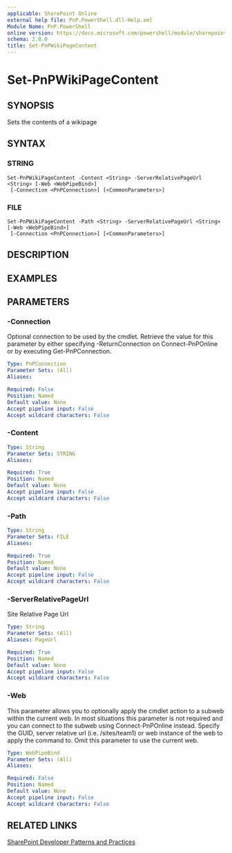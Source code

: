 ```yaml
---
applicable: SharePoint Online
external help file: PnP.PowerShell.dll-Help.xml
Module Name: PnP.PowerShell
online version: https://docs.microsoft.com/powershell/module/sharepoint-pnp/set-pnpwikipagecontent
schema: 2.0.0
title: Set-PnPWikiPageContent
---
```


# Set-PnPWikiPageContent

## SYNOPSIS
Sets the contents of a wikipage

## SYNTAX

### STRING
```
Set-PnPWikiPageContent -Content <String> -ServerRelativePageUrl <String> [-Web <WebPipeBind>]
 [-Connection <PnPConnection>] [<CommonParameters>]
```

### FILE
```
Set-PnPWikiPageContent -Path <String> -ServerRelativePageUrl <String> [-Web <WebPipeBind>]
 [-Connection <PnPConnection>] [<CommonParameters>]
```

## DESCRIPTION

## EXAMPLES

## PARAMETERS

### -Connection
Optional connection to be used by the cmdlet. Retrieve the value for this parameter by either specifying -ReturnConnection on Connect-PnPOnline or by executing Get-PnPConnection.

```yaml
Type: PnPConnection
Parameter Sets: (All)
Aliases:

Required: False
Position: Named
Default value: None
Accept pipeline input: False
Accept wildcard characters: False
```

### -Content

```yaml
Type: String
Parameter Sets: STRING
Aliases:

Required: True
Position: Named
Default value: None
Accept pipeline input: False
Accept wildcard characters: False
```

### -Path

```yaml
Type: String
Parameter Sets: FILE
Aliases:

Required: True
Position: Named
Default value: None
Accept pipeline input: False
Accept wildcard characters: False
```

### -ServerRelativePageUrl
Site Relative Page Url

```yaml
Type: String
Parameter Sets: (All)
Aliases: PageUrl

Required: True
Position: Named
Default value: None
Accept pipeline input: False
Accept wildcard characters: False
```

### -Web
This parameter allows you to optionally apply the cmdlet action to a subweb within the current web. In most situations this parameter is not required and you can connect to the subweb using Connect-PnPOnline instead. Specify the GUID, server relative url (i.e. /sites/team1) or web instance of the web to apply the command to. Omit this parameter to use the current web.

```yaml
Type: WebPipeBind
Parameter Sets: (All)
Aliases:

Required: False
Position: Named
Default value: None
Accept pipeline input: False
Accept wildcard characters: False
```

## RELATED LINKS

[SharePoint Developer Patterns and Practices](https://aka.ms/sppnp)